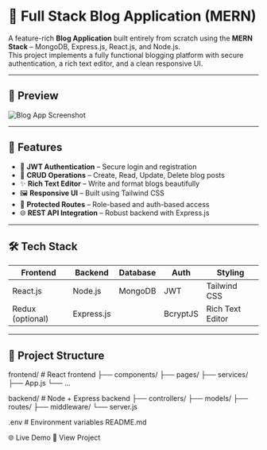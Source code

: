# 📝 Full Stack Blog Application (MERN)

A feature-rich **Blog Application** built entirely from scratch using the **MERN Stack** – MongoDB, Express.js, React.js, and Node.js.  
This project implements a fully functional blogging platform with secure authentication, a rich text editor, and a clean responsive UI.

---

## 📸 Preview

<!-- Add your project screenshot or GIF below -->
![Blog App Screenshot](./assets/preview.png)

---

## 🚀 Features

- 🔐 **JWT Authentication** – Secure login and registration
- 📝 **CRUD Operations** – Create, Read, Update, Delete blog posts
- ✨ **Rich Text Editor** – Write and format blogs beautifully
- 🖼️ **Responsive UI** – Built using Tailwind CSS
- 🔄 **Protected Routes** – Role-based and auth-based access
- 🌐 **REST API Integration** – Robust backend with Express.js

---

## 🛠️ Tech Stack

| Frontend      | Backend        | Database | Auth     | Styling       |
| ------------- | -------------- | -------- | -------- | ------------- |
| React.js      | Node.js        | MongoDB  | JWT      | Tailwind CSS  |
| Redux (optional) | Express.js  |          | BcryptJS | Rich Text Editor |

---

## 📂 Project Structure

frontend/ # React frontend
├── components/
├── pages/
├── services/
├── App.js
└── ...

backend/ # Node + Express backend
├── controllers/
├── models/
├── routes/
├── middleware/
└── server.js

.env # Environment variables
README.md

🌐 Live Demo
🔗 View Project
